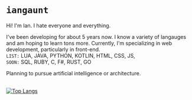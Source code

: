 # `iangaunt`

Hi! I'm Ian. I hate everyone and everything.

I've been developing for about 5 years now. I know a variety of langauges and am hoping to learn tons more. Currently, I'm specializing in web development, particularly in front-end. 
<br>`LIST:` LUA, JAVA, PYTHON, KOTLIN, HTML, CSS, JS, 
<br>`SOON:` SQL, RUBY, C, F#, RUST, GO

Planning to pursue artificial intelligence or architecture. 

<br>[![Top Langs](https://github-readme-stats.vercel.app/api/top-langs/?username=iangaunt&theme=react&layout=compact&hide=cmake,swift,objective-c,Vim+script,powershell&langs_count=10)](https://github.com/anuraghazra/github-readme-stats)
